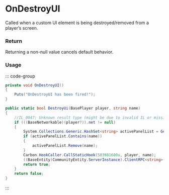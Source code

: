 # OnDestroyUI
<Badge type="info" text="CUI"/><Badge type="danger" text="Carbon Compatible"/><Badge type="warning" text="Oxide Compatible"/>
Called when a custom UI element is being destroyed/removed from a player’s screen.

### Return
Returning a non-null value cancels default behavior.

### Usage
::: code-group
```csharp [Example]
private void OnDestroyUI()
{
	Puts("OnDestroyUI has been fired!");
}
```
```csharp [Source — Carbon.Common @ Oxide.Game.Rust.Cui.CuiHelper]
public static bool DestroyUi(BasePlayer player, string name)
{
	//IL_0047: Unknown result type (might be due to invalid IL or missing references)
	if (((BaseNetworkable)(player?)).net != null)
	{
		System.Collections.Generic.HashSet<string> activePanelList = GetActivePanelList(player);
		if (activePanelList.Contains(name))
		{
			activePanelList.Remove(name);
		}
		Carbon.HookCaller.CallStaticHook(503981600u, player, name);
		((BaseEntity)CommunityEntity.ServerInstance).ClientRPC<string>(RpcTarget.Player("DestroyUI", player), name);
		return true;
	}
	return false;
}

```
:::
